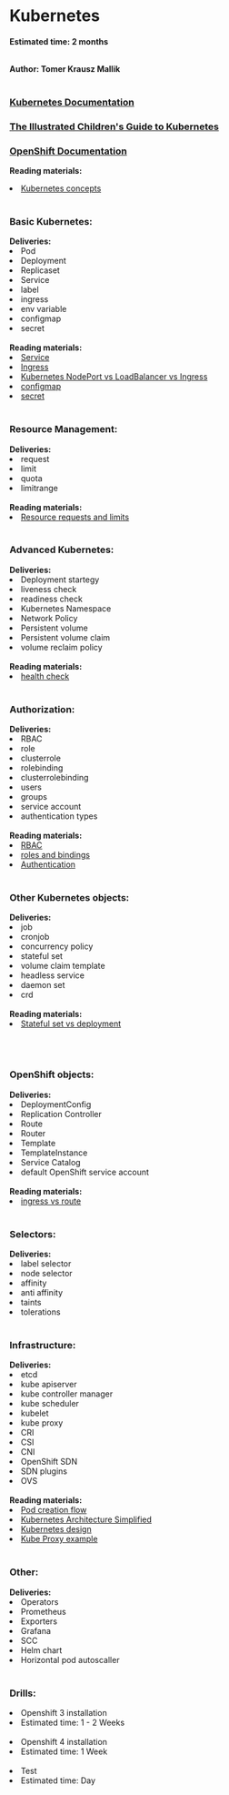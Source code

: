 <h1>Kubernetes</h1>
<h4>Estimated time: 2 months
<br></br>

Author: Tomer Krausz Mallik
<br></br>

<a href="https://kubernetes.io/docs/home/"><h3>Kubernetes Documentation</h3></a>

<a href="https://www.youtube.com/watch?v=4ht22ReBjno"><h3>The Illustrated Children's Guide to Kubernetes</h3></a>

<a href="https://docs.openshift.com/"><h3>OpenShift Documentation</h3></a>


<b>Reading materials:</b>
<li><a href="https://kubernetes.io/docs/concepts/_print/#pg-94ddc6e901c30f256138db11d09f05a3"> Kubernetes concepts</a>
<br></br>
 
<h3>Basic Kubernetes: </h3>
<b>Deliveries:</b>
<li> Pod
<li> Deployment
<li> Replicaset
<li> Service
<li> label
<li> ingress
<li> env variable
<li> configmap
<li> secret
<br></br>
<b>Reading materials:</b>
<li> <a href="https://www.youtube.com/watch?v=T4Z7visMM4E"> Service </a>
<li> <a href="https://www.youtube.com/watch?v=GhZi4DxaxxE"> Ingress </a>
<li><a href="https://medium.com/google-cloud/kubernetes-nodeport-vs-loadbalancer-vs-ingress-when-should-i-use-what-922f010849e0"> Kubernetes NodePort vs LoadBalancer vs Ingress</a>
<li><a href="https://cloud.google.com/kubernetes-engine/docs/concepts/configmap"> configmap</a>
<li><a href="https://cloud.google.com/kubernetes-engine/docs/concepts/secret"> secret </a>
<br></br>

<h3>Resource Management: </h3>
<b>Deliveries:</b>
<li> request
<li> limit
<li> quota
<li> limitrange
<br></br>
<b>Reading materials:</b>
<li><a href="https://cloud.google.com/blog/products/containers-kubernetes/kubernetes-best-practices-resource-requests-and-limits">Resource requests and limits </a>
<br></br>
 
<h3>Advanced Kubernetes: </h3>
<b>Deliveries:</b>
<li> Deployment startegy
<li> liveness check
<li> readiness check
<li> Kubernetes Namespace
<li> Network Policy
<li> Persistent volume
<li> Persistent volume claim
<li> volume reclaim policy
<br></br>
<b>Reading materials:</b>
<li><a href="https://newrelic.com/blog/how-to-relic/kubernetes-health-checks"> health check</a>
<br></br>

<h3>Authorization: </h3>
<b>Deliveries:</b>
<li> RBAC
<li> role
<li> clusterrole
<li> rolebinding
<li> clusterrolebinding
<li> users
<li> groups
<li> service account
<li> authentication types
<br></br>
<b>Reading materials:</b>
<li><a href="https://docs.openshift.com/container-platform/4.1/authentication/using-rbac.html"> RBAC</a>
<li><a href="https://octopus.com/blog/k8s-rbac-roles-and-bindings"> roles and bindings </a>
<li><a href="https://docs.openshift.com/container-platform/4.7/authentication/identity_providers/configuring-oidc-identity-provider.html"> Authentication</a>
<br></br>

<h3>Other Kubernetes objects:</h3>
<b>Deliveries:</b>
<li> job
<li> cronjob
<li> concurrency policy
<li> stateful set
<li> volume claim template
<li> headless service
<li> daemon set
<li> crd
<br></br>
<b>Reading materials:</b>
<li><a href="https://www.youtube.com/watch?v=pPQKAR1pA9U"> Stateful set vs deployment</a>

<br></br>
<h3>OpenShift objects: </h3>
<b>Deliveries:</b>
<li> DeploymentConfig
<li> Replication Controller
<li> Route
<li> Router
<li> Template
<li> TemplateInstance
<li> Service Catalog
<li> default OpenShift service account
<br></br>
<b>Reading materials:</b>
<li><a href="https://cloud.redhat.com/blog/kubernetes-ingress-vs-openshift-route"> ingress vs route </a>
<br></br>


<h3>Selectors:</h3>
<b>Deliveries:</b>
<li> label selector
<li> node selector
<li> affinity
<li> anti affinity
<li> taints
<li> tolerations
<br></br>
  
<h3>Infrastructure: </h3>
<b>Deliveries:</b>
<li> etcd
<li> kube apiserver
<li> kube controller manager
<li> kube scheduler
<li> kubelet
<li> kube proxy
<li> CRI
<li> CSI
<li> CNI
<li> OpenShift SDN
<li> SDN plugins
<li> OVS
<br></br>
<b>Reading materials:</b>
<li><a href="https://medium.com/jorgeacetozi/kubernetes-master-components-etcd-api-server-controller-manager-and-scheduler-3a0179fc8186"> Pod creation flow </a>
<li><a href="https://www.youtube.com/watch?v=8C_SCDbUJTg"> Kubernetes Architecture Simplified </a>
<li><a href="https://kube.academy/courses/the-kubernetes-machine"> Kubernetes design </a>
<li><a href="https://betterprogramming.pub/k8s-a-closer-look-at-kube-proxy-372c4e8b090"> Kube Proxy example </a>
<br></br>

<h3>Other:</h3>
<b>Deliveries:</b>
<li> Operators
<li> Prometheus
<li> Exporters
<li> Grafana
<li> SCC
<li> Helm chart
<li> Horizontal pod autoscaller
<br></br>  
  
<h3>Drills:</h3>
<li> Openshift 3 installation
<li> Estimated time: 1 - 2 Weeks
<br></br>
<li> Openshift 4 installation
<li> Estimated time: 1 Week
<br></br>
<li> Test
<li> Estimated time: Day
